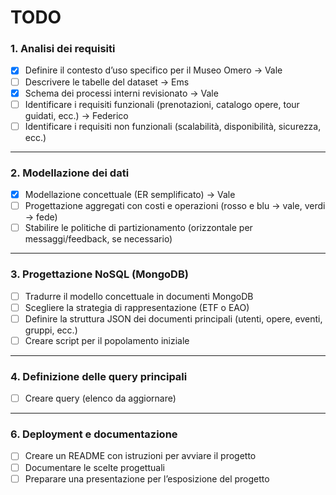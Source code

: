 # TODO

### 1. Analisi dei requisiti
- [X] Definire il contesto d’uso specifico per il Museo Omero -> Vale
- [ ] Descrivere le tabelle del dataset -> Ems
- [X] Schema dei processi interni revisionato -> Vale
- [ ] Identificare i requisiti funzionali (prenotazioni, catalogo opere, tour guidati, ecc.) -> Federico
- [ ] Identificare i requisiti non funzionali (scalabilità, disponibilità, sicurezza, ecc.)
---

### 2. Modellazione dei dati   
- [X] Modellazione concettuale (ER semplificato) -> Vale
- [ ] Progettazione aggregati con costi e operazioni (rosso e blu -> vale, verdi -> fede) 
- [ ] Stabilire le politiche di partizionamento (orizzontale per messaggi/feedback, se necessario)  

---

### 3. Progettazione NoSQL (MongoDB)  
- [ ] Tradurre il modello concettuale in documenti MongoDB  
- [ ] Scegliere la strategia di rappresentazione (ETF o EAO)  
- [ ] Definire la struttura JSON dei documenti principali (utenti, opere, eventi, gruppi, ecc.)  
- [ ] Creare script per il popolamento iniziale

---

### 4. Definizione delle query principali  
- [ ] Creare query (elenco da aggiornare)

---

### 6. Deployment e documentazione  
- [ ] Creare un README con istruzioni per avviare il progetto  
- [ ] Documentare le scelte progettuali  
- [ ] Preparare una presentazione per l’esposizione del progetto  
